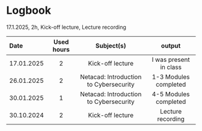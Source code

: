 # Logbook

17.1.2025, 2h, Kick-off lecture, Lecture recording

| Date  | Used hours | Subject(s) |  output |
| :---         |     :---:      |     :---:      |     :---:      |
| 17.01.2025 | 2 | Kick-off lecture  | I was present in class  |
| 26.01.2025 | 2 | Netacad: Introduction to Cybersecurity  | 1-3 Modules completed  |
| 30.01.2025 | 1 | Netacad: Introduction to Cybersecurity  | 4-5 Modules completed  |
| 30.10.2024 | 2 | Kick-off lecture  | Lecture recording  |
